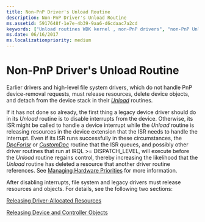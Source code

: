 ```yaml
---
title: Non-PnP Driver's Unload Routine
description: Non-PnP Driver's Unload Routine
ms.assetid: 5917648f-1e7e-4b39-9aa6-d6cdaac7a2cd
keywords: ["Unload routines WDK kernel , non-PnP drivers", "non-PnP Unload routine WDK kernel"]
ms.date: 06/16/2017
ms.localizationpriority: medium
---
```


# Non-PnP Driver's Unload Routine





Earlier drivers and high-level file system drivers, which do not handle PnP device-removal requests, must release resources, delete device objects, and detach from the device stack in their [*Unload*](https://docs.microsoft.com/windows-hardware/drivers/ddi/content/wdm/nc-wdm-driver_unload) routines.

If it has not done so already, the first thing a legacy device driver should do in its *Unload* routine is to disable interrupts from the device. Otherwise, its ISR might be called to handle a device interrupt while the *Unload* routine is releasing resources in the device extension that the ISR needs to handle the interrupt. Even if its ISR runs successfully in these circumstances, the [*DpcForIsr*](https://docs.microsoft.com/windows-hardware/drivers/ddi/content/wdm/nc-wdm-io_dpc_routine) or [*CustomDpc*](https://docs.microsoft.com/windows-hardware/drivers/ddi/content/wdm/nc-wdm-kdeferred_routine) routine that the ISR queues, and possibly other driver routines that run at IRQL &gt;= DISPATCH\_LEVEL, will execute before the *Unload* routine regains control, thereby increasing the likelihood that the *Unload* routine has deleted a resource that another driver routine references. See [Managing Hardware Priorities](managing-hardware-priorities.md) for more information.

After disabling interrupts, file system and legacy drivers must release resources and objects. For details, see the following two sections:

[Releasing Driver-Allocated Resources](releasing-driver-allocated-resources.md)

[Releasing Device and Controller Objects](releasing-device-and-controller-objects.md)

 

 




